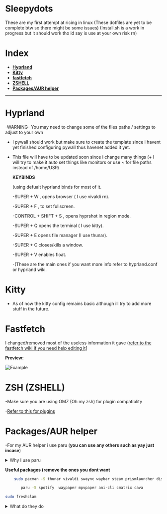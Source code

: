 
# Sleepydots
These are my first attempt at ricing in linux (These dotfiles are yet to be complete btw so there might be some issues) (Install.sh is a work in progress but it should work tho id say is use at your own risk rn)

# Index 
- [**Hyprland**](https://github.com/Sleepy-Z-z-z/Dotfilesv1?tab=readme-ov-file#hyprlandconf)
- [**Kitty**](https://github.com/Sleepy-Z-z-z/Dotfilesv1?tab=readme-ov-file#kitty)
- [**fastfetch**](https://github.com/Sleepy-Z-z-z/Dotfilesv1?tab=readme-ov-file#fastfetch)
- [**ZSHELL**](https://github.com/Sleepy-Z-z-z/Dotfilesv1?tab=readme-ov-file#zsh-zshell)
- [**Packages/AUR helper**](https://github.com/Sleepy-Z-z-z/Dotfilesv1?tab=readme-ov-file#packagesaur-helper)
--------------------------------------------------------------
#  Hyprland
  -WARNING-
  You may need to change some of the flies paths / settings to adjust to your own
  - I pywall should work but make sure to create the template since i havent yet finished configuring pywall thus havenet added it      yet.
  - This file will have to be updated soon since i change many things (+ I will try to make it auto set things like monitors or use ~ for file paths instead of /home/USR/

    **KEYBINDS**

    (using defualt hyprland binds for most of it.

    -SUPER + W , opens browser ( I use vivaldi rn).
    
    -SUPER + F , to set fullscreen.
    
    -CONTROL + SHIFT + S , opens hyprshot in region mode.
    
    -SUPER + Q opens the terminal ( I use kitty).
    
    -SUPER + E opens file manager (I use thunar).
    
    -SUPER + C closes/kills a window.
    
    -SUPER + V enables float.
    
    -(These are the main ones if you want more info refer to hyprland.conf or hyprland wiki.
    
# Kitty
 - As of now the kitty config remains basic although ill try to add more stuff in the future.

# Fastfetch
 
 I changed/removed most of the useless information it gave ([refer to the fastfetch wiki if you need help editing it](https://github.com/fastfetch-cli/fastfetch/wiki/Configuration)]

**Preview:**
 
 ![Example](https://github.com/user-attachments/assets/81c2863a-ba8b-4de0-ac1f-b12dfdf88219)
# ZSH (ZSHELL)
-Make sure you are using OMZ (Oh my zsh) for plugin compatiblity

-[Refer to this for plugins](https://gist.github.com/n1snt/454b879b8f0b7995740ae04c5fb5b7df)
# Packages/AUR helper
-For my AUR helper i use paru (**you can use any others such as yay just incase**)
<details>
<summary> Why I use paru </summary>
There is 3 main reasons i use paru over yay:

  1. Its written in rust which is apparently faster 

  2. Its tells me more info abt the package (I think yay can do that too but you have to set it up )
  
  3.Paru is just fater to type since its different letters meaning i can just press them all at the same time

   (I just wanted to make a drop down sorry)
   </details>

   **Useful packages (remove the ones you dont want**
   
   ```bash
       sudo pacman -S thunar vivaldi swaync waybar steam prismlauncher discord yazi btop swww mpv wine zsh kitty nvim nwg-look unzip file-roller python-pywal clamav pavucontrol fastfetch
```
```bash
       paru -S spotify  waypaper mpvpaper ani-cli cmatrix cava  
   ```

   ```bash
  sudo freshclam
   ```
<details>
<summary>What do they do</summary>
  
   -thunar = file browser
   
   -vivaldi = browser
   
   -swaync = notification daemon
   
   -waybar = status bar
   
   -steam = steam 
   
   -prismlauncher = minecraft launcher
   
   -discord = messaging app
   
   -yazi = file browser but in terminal
   
   -btop = taskmanager/resource monitor
   
   -swww = wallpaper daemon
   
   -mpv = adds video compatibility
   
   -wine=adds "support" for windows programs
   
   -zsh = shell 
   
   -kitty = terminal simulator
   
   -nvim = text editor
   
   -nwg-look = helps change gtk app themes/icons etc
   
   -unzip = unzips files
   -file-roller = unzips other types of files like .rar .7z etc (+has a gui)
   
   -python-pywal = color theme creator 
   
   -clamav = basically antivirus
   
   -tty-clock = clock
   
   -pavucontrol = audio controls 

   -fastfetch = fastfetch (you can use neofetch if you want)
   
   -spotify = spotify
   
   -spicetify = spotify custumization tool
   
   -waypaper = wallpaper picker + makes things easier to manage and setup
   
   -mpvpaper = video wallpaper (it may cause performance issues)
   
   -ani-cli = watch anime
   
   -cmatix = cool matrix rain effect
   
   -cava = audio visualizer 
   
</details>
   
  
